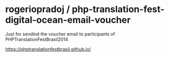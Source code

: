 rogeriopradoj / php-translation-fest-digital-ocean-email-voucher
===

Just for sendind the voucher email to participants of PHPTranslationFestBrasil2014

https://phptranslationfestbrasil.github.io/
